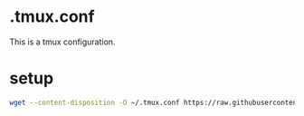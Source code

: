 # .tmux.conf

This is a tmux configuration.

# setup

```Bash
wget --content-disposition -O ~/.tmux.conf https://raw.githubusercontent.com/wdbm/tmux_config/master/.tmux.conf
```

